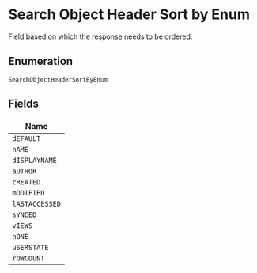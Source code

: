 
# Search Object Header Sort by Enum

Field based on which the response needs to be ordered.

## Enumeration

`SearchObjectHeaderSortByEnum`

## Fields

| Name |
|  --- |
| `dEFAULT` |
| `nAME` |
| `dISPLAYNAME` |
| `aUTHOR` |
| `cREATED` |
| `mODIFIED` |
| `lASTACCESSED` |
| `sYNCED` |
| `vIEWS` |
| `nONE` |
| `uSERSTATE` |
| `rOWCOUNT` |

